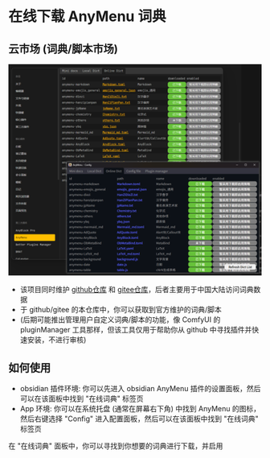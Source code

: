 # 在线下载 AnyMenu 词典

## 云市场 (词典/脚本市场)

![](../../assets/cloud_dict.png)

- 该项目同时维护 [github仓库](https://github.com/any-menu/any-menu) 和 [gitee仓库](https://gitee.com/any-menu/any-menu)，后者主要用于中国大陆访问词典数据
- 于 github/gitee 的本仓库中，你可以获取到官方维护的词典/脚本
- (后期可能推出管理用户自定义词典/脚本的功能，像 ComfyUI 的 pluginManager 工具那样，但该工具仅用于帮助你从 github 中寻找插件并快速安装，不进行审核)

## 如何使用

- obsidian 插件环境: 你可以先进入 obsidian AnyMenu 插件的设置面板，然后可以在该面板中找到 "在线词典" 标签页
- App 环境: 你可以在系统托盘 (通常在屏幕右下角) 中找到 AnyMenu 的图标，然后右键选择 "Config" 进入配置面板，然后可以在该面板中找到 "在线词典" 标签页

在 "在线词典" 面板中，你可以寻找到你想要的词典进行下载，并启用
